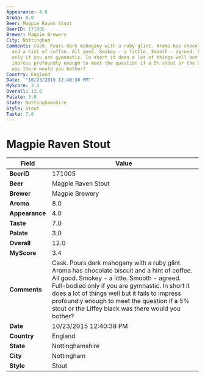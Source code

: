 ```yaml
---
Appearance: 4.0
Aroma: 8.0
Beer: Magpie Raven Stout
BeerID: 171005
Brewer: Magpie Brewery
City: Nottingham
Comments: Cask. Pours dark mahogany with a ruby glint. Aroma has chocolate biscuit
  and a hint of coffee. All good. Smokey - a little. Smooth - agreed. Full-bodied
  only if you are gymnastic. In short it does a lot of things well but it fails to
  impress profoundly enough to meet the question if a 5% stout or the Liffey black
  was there would you bother?
Country: England
Date: '"10/23/2015 12:40:38 PM"'
MyScore: 3.4
Overall: 12.0
Palate: 3.0
State: Nottinghamshire
Style: Stout
Taste: 7.0
---
```


# Magpie Raven Stout

| Field         | Value |
|---------------|-------|
| **BeerID** | 171005 |
| **Beer** | Magpie Raven Stout |
| **Brewer** | Magpie Brewery |
| **Aroma** | 8.0 |
| **Appearance** | 4.0 |
| **Taste** | 7.0 |
| **Palate** | 3.0 |
| **Overall** | 12.0 |
| **MyScore** | 3.4 |
| **Comments** | Cask. Pours dark mahogany with a ruby glint. Aroma has chocolate biscuit and a hint of coffee. All good. Smokey - a little. Smooth - agreed. Full-bodied only if you are gymnastic. In short it does a lot of things well but it fails to impress profoundly enough to meet the question if a 5% stout or the Liffey black was there would you bother? |
| **Date** | 10/23/2015 12:40:38 PM |
| **Country** | England |
| **State** | Nottinghamshire |
| **City** | Nottingham |
| **Style** | Stout |
